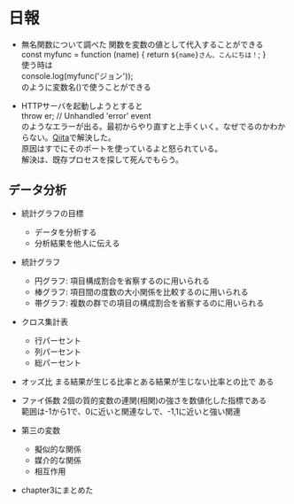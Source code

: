 # 日報
- 無名関数について調べた
関数を変数の値として代入することができる  
const myfunc = function (name) {
  return `${name}さん、こんにちは！`;
}  
使う時は  
console.log(myfunc('ジョン'));  
のように変数名()で使うことができる

- HTTPサーバを起動しようとすると  
 throw er; // Unhandled 'error' event  
 のようなエラーが出る。最初からやり直すと上手くいく。なぜでるのかわからない。[Qiita](https://qiita.com/kkam0907/items/65ceedbf3c71ae086838)で解決した。  
原因はすでにそのポートを使っているよと怒られている。  
解決は、既存プロセスを探して死んでもらう。

## データ分析
- 統計グラフの目標
    - データを分析する
    - 分析結果を他人に伝える

- 統計グラフ
    - 円グラフ: 項目構成割合を省察するのに用いられる
    - 棒グラフ: 項目間の度数の大小関係を比較するのに用いられる
    - 帯グラフ: 複数の群での項目の構成割合を省察するのに用いられる

- クロス集計表
    - 行パーセント
    - 列パーセント
    - 総パーセント

- オッズ比
まる結果が生じる比率とある結果が生じない比率との比で
ある

- ファイ係数
2個の質的変数の連関(相関)の強さを数値化した指標である  
範囲は-1から1で、0に近いと関連なしで、-1,1に近いと強い関連

- 第三の変数
    - 擬似的な関係
    - 媒介的な関係
    - 相互作用

- chapter3にまとめた